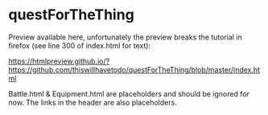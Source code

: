 # questForTheThing

Preview available here, unfortunately the preview breaks the tutorial in firefox (see line 300 of index.html for text):

https://htmlpreview.github.io/?https://github.com/thiswillhavetodo/questForTheThing/blob/master/index.html

Battle.html & Equipment.html are placeholders and should be ignored for now. The links in the header are also placeholders.
